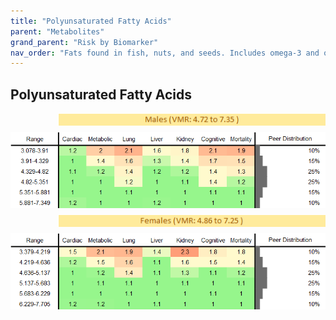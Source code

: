```yaml
---
title: "Polyunsaturated Fatty Acids"
parent: "Metabolites"
grand_parent: "Risk by Biomarker"
nav_order: "Fats found in fish, nuts, and seeds. Includes omega-3 and omega-6 fatty acids, essential for health and inflammation regulation."
---
```



## Polyunsaturated Fatty Acids




<div style="display: flex; flex-direction: column; gap: 10px;">

  <img src="/assets/images/vmrbiomarker_polyunsaturated_fatty_acids__male.png" alt="Polyunsaturated Fatty Acids VMR Male" style="margin-left: 15%">
  <img src="/assets/images/rr_polyunsaturated_fatty_acids__male.png" alt="Polyunsaturated Fatty Acids RR Male">

  <img src="/assets/images/vmrbiomarker_polyunsaturated_fatty_acids__female.png" alt="Polyunsaturated Fatty Acids VMR Female" style="margin-left: 15%; ">
  <img src="/assets/images/rr_polyunsaturated_fatty_acids__female.png" alt="Polyunsaturated Fatty Acids RR Female">

</div>



